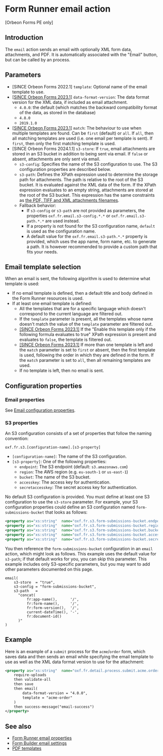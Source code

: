 # Form Runner email action

[Orbeon Forms PE only]

##  Introduction

The `email` action sends an email with optionally XML form data, attachments, and PDF. It is automatically associated with the "Email" button, but can be called by an process.  

## Parameters

- [SINCE Orbeon Forms 2022.1] `template`: Optional name of the email template to use.
- [\[SINCE Orbeon Forms 2023.1\]](/release-notes/orbeon-forms-2023.1.md) `data-format-version`: The data format version for the XML data, if included as email attachment.
  - `4.0.0`: the default (which matches the backward compatibility format of the data, as stored in the database)
  - `4.8.0`
  - `2019.1.0`
- [\[SINCE Orbeon Forms 2023.1\]](/release-notes/orbeon-forms-2023.1.md) `match`: The behaviour to use when multiple templates are found. Can be `first` (default) or `all`. If `all`, then all matching templates are used (i.e. one email per template is sent). If `first`, then only the first matching template is used.
- [SINCE Orbeon Forms 2024.1.1] `s3-store`: If `true`, email attachments are stored in an S3 bucket in addition to being sent via email. If `false` or absent, attachments are only sent via email.
    - `s3-config`: Specifies the name of the S3 configuration to use. The S3 configuration properties are described below.
    - `s3-path`: Defines the XPath expression used to determine the storage path for attachments. The path is relative to the root of the S3 bucket. It is evaluated against the XML data of the form. If the XPath expression evaluates to an empty string, attachments are stored at the root of the S3 bucket. This expression has the same constraints as [the PDF, TIFF and XML attachments filenames](https://doc.orbeon.com/configuration/properties/form-runner/form-runner-detail-page/form-runner-email#attachment-properties).
    - Fallback behavior:
      - If `s3-config` or `s3-path` are not provided as parameters, the properties `oxf.fr.email.s3-config.*.*` or `oxf.fr.email.s3-path.*.*` are used instead.
      - If a property is not found for the S3 configuration name, `default` is used as the configuration name.
      - A default value for the `oxf.fr.email.s3-path.*.*` property is provided, which uses the app name, form name, etc. to generate a path. It is however recommended to provide a custom path that fits your needs.

## Email template selection

When an email is sent, the following algorithm is used to determine what template is used:
- If no email template is defined, then a default title and body defined in the Form Runner resources is used.
- If at least one email template is defined:
  - All the templates that are for a specific language which doesn't correspond to the current language are filtered out.
  - If the `template` parameter is present, all the templates whose name doesn't match the value of the `template` parameter are filtered out.
  - [\[SINCE Orbeon Forms 2023.1\]](/release-notes/orbeon-forms-2023.1.md) If the "Enable this template only if the following formula evaluates to true" XPath expression is present and evaluates to `false`, the template is filtered out.
  - [\[SINCE Orbeon Forms 2023.1\]](/release-notes/orbeon-forms-2023.1.md) If more than one template is left and the `match` parameter is set to `first` or absent, then the first template is used, following the order in which they are defined in the form. If the `match` parameter is set to `all`, then all remaining templates are used.
  - If no template is left, then no email is sent.

## Configuration properties

### Email properties

See [Email configuration properties](/configuration/properties/form-runner-email.md).

### S3 properties

An S3 configuration consists of a set of properties that follow the naming convention:

```
oxf.fr.s3.[configuration-name].[s3-property]
```

- `[configuration-name]`: The name of the S3 configuration.
- `[s3-property]`: One of the following properties:
  - `endpoint`: The S3 endpoint (default: `s3.amazonaws.com`)
  - `region`: The AWS region (e.g. `eu-south-1` or `us-east-1`)
  - `bucket`: The name of the S3 bucket.
  - `accesskey`: The access key for authentication.
  - `secretaccesskey`: The secret access key for authentication.

No default S3 configuration is provided. You must define at least one S3 configuration to use the `s3-store` parameter. For example, your S3 configuration properties could define an S3 configuration named `form-submissions-bucket` that looks as follows:

```xml
<property as="xs:string"  name="oxf.fr.s3.form-submissions-bucket.endpoint"        value="s3.amazonaws.com"/>
<property as="xs:string"  name="oxf.fr.s3.form-submissions-bucket.region"          value="us-east-1"/>
<property as="xs:string"  name="oxf.fr.s3.form-submissions-bucket.bucket"          value="form-submissions"/>
<property as="xs:string"  name="oxf.fr.s3.form-submissions-bucket.accesskey"       value="YYDLE3Z65JK7SZLB5RXB"/>
<property as="xs:string"  name="oxf.fr.s3.form-submissions-bucket.secretaccesskey" value="1csA5grUiF/TcAD7lOkWd0KBrYLDhQtK5sWl163U"/>
```

You then reference the `form-submissions-bucket` configuration in an `email` action, which might look as follows. This example uses the default value for `s3-path`; if that default works for you, you can skip this parameter. This example includes only S3-specific parameters, but you may want to add other parameters documented on this page. 

```
email(
    s3-store  = "true",
    s3-config = "form-submissions-bucket",
    s3-path   =
      "concat(
          fr:app-name(),      '/',
          fr:form-name(),     '/',
          fr:form-version(),  '/',
          current-dateTime(), '-',
          fr:document-id()
      )"
)
```

## Example

Here is an example of a `submit` process for the `acme`/`order` form, which saves data and then sends an email while specifying the email template to use as well as the XML data format version to use for the attachment:

```xml
<property as="xs:string"  name="oxf.fr.detail.process.submit.acme.order">
    require-uploads
    then validate-all
    then save
    then email(
        data-format-version = "4.0.0",
        template = "acme-order"
    )
    then success-message("email-success")
</property>
```

## See also

- [Form Runner email properties](/configuration/properties/form-runner-email.md)
- [Form Builder email settings](/form-builder/email-settings.md)
- [PDF templates](/form-runner/feature/pdf-templates.md)
